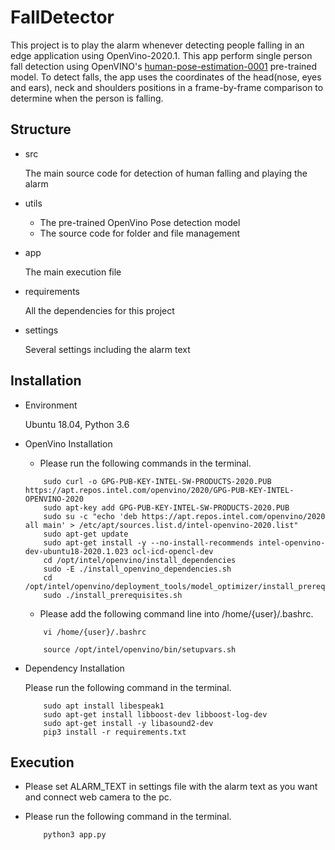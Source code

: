 # FallDetector

This project is to play the alarm whenever detecting people falling in an edge application using OpenVino-2020.1.
This app perform single person fall detection using OpenVINO's 
[human-pose-estimation-0001](https://docs.openvinotoolkit.org/latest/_models_intel_human_pose_estimation_0001_description_human_pose_estimation_0001.html) 
pre-trained model.
To detect falls, the app uses the coordinates of the head(nose, eyes and ears), neck and shoulders positions 
in a frame-by-frame comparison to determine when the person is falling.

## Structure

- src

    The main source code for detection of human falling and playing the alarm

- utils

    * The pre-trained OpenVino Pose detection model
    * The source code for folder and file management

- app

    The main execution file

- requirements

    All the dependencies for this project

- settings

    Several settings including the alarm text

## Installation

- Environment

    Ubuntu 18.04, Python 3.6

- OpenVino Installation

    * Please run the following commands in the terminal.
    ```        
        sudo curl -o GPG-PUB-KEY-INTEL-SW-PRODUCTS-2020.PUB https://apt.repos.intel.com/openvino/2020/GPG-PUB-KEY-INTEL-OPENVINO-2020
        sudo apt-key add GPG-PUB-KEY-INTEL-SW-PRODUCTS-2020.PUB
        sudo su -c "echo 'deb https://apt.repos.intel.com/openvino/2020 all main' > /etc/apt/sources.list.d/intel-openvino-2020.list"
        sudo apt-get update
        sudo apt-get install -y --no-install-recommends intel-openvino-dev-ubuntu18-2020.1.023 ocl-icd-opencl-dev
        cd /opt/intel/openvino/install_dependencies
        sudo -E ./install_openvino_dependencies.sh        
        cd /opt/intel/openvino/deployment_tools/model_optimizer/install_prerequisites
        sudo ./install_prerequisites.sh        
    ```
    * Please add the following command line into /home/{user}/.bashrc.
    ```
        vi /home/{user}/.bashrc        
    ```
    ```
        source /opt/intel/openvino/bin/setupvars.sh
    ```

- Dependency Installation

    Please run the following command in the terminal.
    ```
        sudo apt install libespeak1
        sudo apt-get install libboost-dev libboost-log-dev
        sudo apt-get install -y libasound2-dev
        pip3 install -r requirements.txt         
    ```
 
## Execution

- Please set ALARM_TEXT in settings file with the alarm text as you want and connect web camera to the pc.

- Please run the following command in the terminal.

    ```
        python3 app.py
    ```
